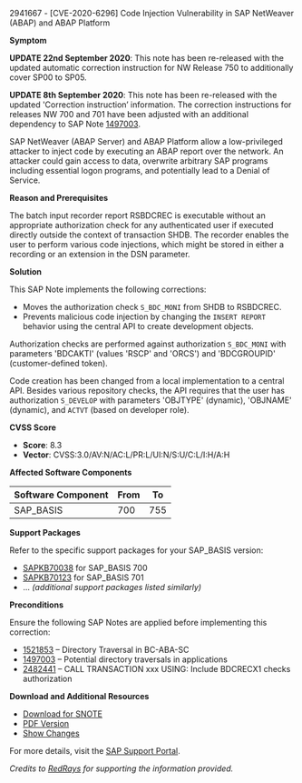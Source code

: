 2941667 - [CVE-2020-6296] Code Injection Vulnerability in SAP NetWeaver (ABAP) and ABAP Platform

**Symptom**

**UPDATE 22nd September 2020**: This note has been re-released with the updated automatic correction instruction for NW Release 750 to additionally cover SP00 to SP05.

**UPDATE 8th September 2020**: This note has been re-released with the updated 'Correction instruction’ information. The correction instructions for releases NW 700 and 701 have been adjusted with an additional dependency to SAP Note [1497003](https://me.sap.com/notes/1497003).

SAP NetWeaver (ABAP Server) and ABAP Platform allow a low-privileged attacker to inject code by executing an ABAP report over the network. An attacker could gain access to data, overwrite arbitrary SAP programs including essential logon programs, and potentially lead to a Denial of Service.

**Reason and Prerequisites**

The batch input recorder report RSBDCREC is executable without an appropriate authorization check for any authenticated user if executed directly outside the context of transaction SHDB. The recorder enables the user to perform various code injections, which might be stored in either a recording or an extension in the DSN parameter.

**Solution**

This SAP Note implements the following corrections:

- Moves the authorization check `S_BDC_MONI` from SHDB to RSBDCREC.
- Prevents malicious code injection by changing the `INSERT REPORT` behavior using the central API to create development objects.

Authorization checks are performed against authorization `S_BDC_MONI` with parameters 'BDCAKTI' (values 'RSCP' and 'ORCS') and 'BDCGROUPID' (customer-defined token).

Code creation has been changed from a local implementation to a central API. Besides various repository checks, the API requires that the user has authorization `S_DEVELOP` with parameters 'OBJTYPE' (dynamic), 'OBJNAME' (dynamic), and `ACTVT` (based on developer role).

**CVSS Score**

- **Score**: 8.3
- **Vector**: CVSS:3.0/AV:N/AC:L/PR:L/UI:N/S:U/C:L/I:H/A:H

**Affected Software Components**

| Software Component | From | To  |
|--------------------|------|-----|
| SAP_BASIS          | 700  | 755 |

**Support Packages**

Refer to the specific support packages for your SAP_BASIS version:

- [SAPKB70038](https://me.sap.com/supportpackage/SAPKB70038) for SAP_BASIS 700
- [SAPKB70123](https://me.sap.com/supportpackage/SAPKB70123) for SAP_BASIS 701
- ... *(additional support packages listed similarly)*

**Preconditions**

Ensure the following SAP Notes are applied before implementing this correction:

- [1521853](https://me.sap.com/notes/1521853) – Directory Traversal in BC-ABA-SC
- [1497003](https://me.sap.com/notes/1497003) – Potential directory traversals in applications
- [2482441](https://me.sap.com/notes/2482441) – CALL TRANSACTION xxx USING: Include BDCRECX1 checks authorization

**Download and Additional Resources**

- [Download for SNOTE](https://notesdownloads.sap.com/note/0040000001337282020)
- [PDF Version](https://me.sap.com/sap/support/sfm/notes/print/0002941667?language=en-US&token=EE601C456334D8C01286C616EBD23939)
- [Show Changes](https://me.sap.com/notesLatestChanges/0002941667/E/diff)

For more details, visit the [SAP Support Portal](https://me.sap.com/).

*Credits to [RedRays](https://redrays.io) for supporting the information provided.*